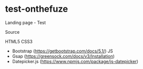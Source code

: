 # test-onthefuze
Landing page - Test

Source

HTML5
CSS3
  - Bootstrap (https://getbootstrap.com/docs/5.1/)
JS
  - Gsap (https://greensock.com/docs/v3/Installation)
  - Datepicker.js (https://www.npmjs.com/package/js-datepicker)
